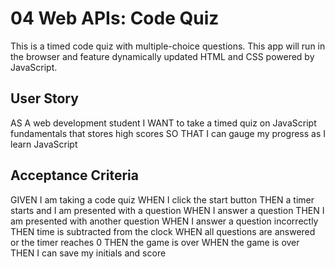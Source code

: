 # 04 Web APIs: Code Quiz

This is a timed code quiz with multiple-choice questions. This app will run in the browser and feature dynamically updated HTML and CSS powered by JavaScript.

## User Story

AS A web development student
I WANT to take a timed quiz on JavaScript fundamentals that stores high scores
SO THAT I can gauge my progress as I learn JavaScript

## Acceptance Criteria

GIVEN I am taking a code quiz
WHEN I click the start button
THEN a timer starts and I am presented with a question
WHEN I answer a question
THEN I am presented with another question
WHEN I answer a question incorrectly
THEN time is subtracted from the clock
WHEN all questions are answered or the timer reaches 0
THEN the game is over
WHEN the game is over
THEN I can save my initials and score
